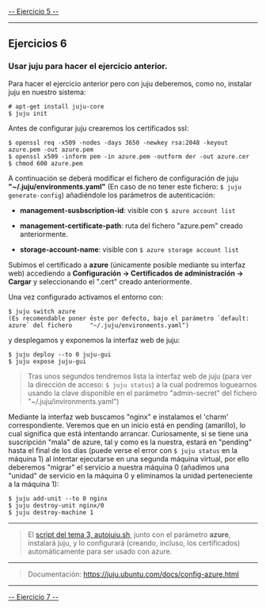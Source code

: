 [-- Ejercicio 5 --](./ejercicio05.md)

------------------

## Ejercicios 6

### Usar juju para hacer el ejercicio anterior.

Para hacer el ejercicio anterior pero con juju deberemos, como no, instalar juju en nuestro sistema:

    # apt-get install juju-core
    $ juju init

Antes de configurar juju crearemos los certificados ssl:

    $ openssl req -x509 -nodes -days 3650 -newkey rsa:2048 -keyout azure.pem -out azure.pem
    $ openssl x509 -inform pem -in azure.pem -outform der -out azure.cer
    $ chmod 600 azure.pem

A continuación se deberá modificar el fichero de configuración de juju **"~/.juju/environments.yaml"** (En caso de no tener este fichero: `$ juju generate-config`) añadiéndole los parámetros de autenticación:
* **management-susbscription-id**: visible con `$ azure account list`

* **management-certificate-path**: ruta del fichero "azure.pem" creado anteriormente.

* **storage-account-name**: visible con `$ azure storage account list`

Subimos el certificado a **azure** (únicamente posible mediante su interfaz web) accediendo a **Configuración → Certificados de administración → Cargar** y seleccionando el ".cert" creado anteriormente.

Una vez configurado activamos el entorno con:

    $ juju switch azure
	(Es recomendable poner éste por defecto, bajo el parámetro `default: azure` del fichero 	"~/.juju/environments.yaml")

y desplegamos y exponemos la interfaz web de juju:

    $ juju deploy --to 0 juju-gui
    $ juju expose juju-gui

> Tras unos segundos tendremos lista la interfaz web de juju (para ver la dirección de acceso: `$ juju status`) a la cual podremos loguearnos usando la clave disponible en el parámetro "admin-secret" del fichero "~/.juju/invironments.yaml")

Mediante la interfaz web buscamos "nginx" e instalamos el 'charm' correspondiente. Veremos que en un inicio está en pending (amarillo), lo cual significa que está intentando arrancar. Curiosamente, si se tiene una suscripción "mala" de azure, tal y como es la nuestra, estará en "pending" hasta el final de los días (puede verse el error con `$ juju status` en la máquina 1) al intentar ejecutarse en una segunda máquina virtual, por ello deberemos "migrar" el servicio a nuestra máquina 0 (añadimos una "unidad" de servicio en la máquina 0 y eliminamos la unidad perteneciente a la máquina 1):

    $ juju add-unit --to 0 nginx
    $ juju destroy-unit nginx/0
    $ juju destroy-machine 1


------------------

> El [script del tema 3, autojuju.sh](../Tema3/autojuju.sh), junto con el parámetro **azure**, instalará juju, y lo configurará (creando, incluso, los certificados) automáticamente para ser usado con azure.

------------------

> Documentación: https://juju.ubuntu.com/docs/config-azure.html

------------------

[-- Ejercicio 7 --](./ejercicio07.md)
